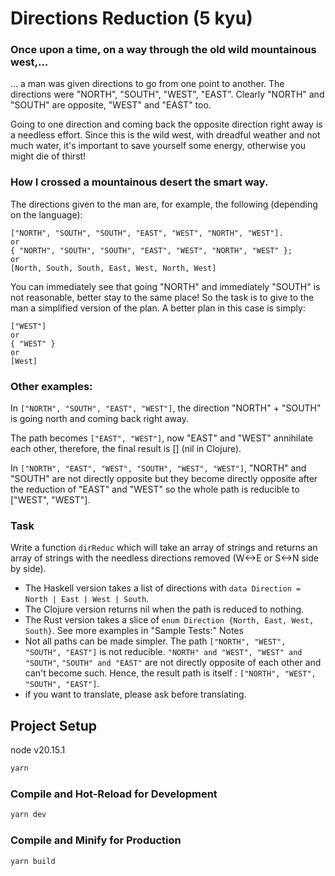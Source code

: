 # Directions Reduction (5 kyu)

### Once upon a time, on a way through the old wild mountainous west,…
… a man was given directions to go from one point to another. The directions were "NORTH", "SOUTH", "WEST", "EAST". Clearly "NORTH" and "SOUTH" are opposite, "WEST" and "EAST" too.

Going to one direction and coming back the opposite direction right away is a needless effort. Since this is the wild west, with dreadful weather and not much water, it's important to save yourself some energy, otherwise you might die of thirst!

### How I crossed a mountainous desert the smart way.
The directions given to the man are, for example, the following (depending on the language):
```
["NORTH", "SOUTH", "SOUTH", "EAST", "WEST", "NORTH", "WEST"].
or
{ "NORTH", "SOUTH", "SOUTH", "EAST", "WEST", "NORTH", "WEST" };
or
[North, South, South, East, West, North, West]
```
You can immediately see that going "NORTH" and immediately "SOUTH" is not reasonable, better stay to the same place! So the task is to give to the man a simplified version of the plan. A better plan in this case is simply:
```
["WEST"]
or
{ "WEST" }
or
[West]
```
### Other examples:
In ```["NORTH", "SOUTH", "EAST", "WEST"]```, the direction "NORTH" + "SOUTH" is going north and coming back right away.

The path becomes ```["EAST", "WEST"]```, now "EAST" and "WEST" annihilate each other, therefore, the final result is [] (nil in Clojure).

In ```["NORTH", "EAST", "WEST", "SOUTH", "WEST", "WEST"]```, "NORTH" and "SOUTH" are not directly opposite but they become directly opposite after the reduction of "EAST" and "WEST" so the whole path is reducible to ["WEST", "WEST"].

### Task
Write a function ```dirReduc``` which will take an array of strings and returns an array of strings with the needless directions removed (W<->E or S<->N side by side).

* The Haskell version takes a list of directions with ```data Direction = North | East | West | South```.
* The Clojure version returns nil when the path is reduced to nothing.
* The Rust version takes a slice of ```enum Direction {North, East, West, South}```.
See more examples in "Sample Tests:"
Notes
* Not all paths can be made simpler. The path ```["NORTH", "WEST", "SOUTH", "EAST"]``` is not reducible. ```"NORTH" and "WEST", "WEST" and "SOUTH"```, ```"SOUTH" and "EAST"``` are not directly opposite of each other and can't become such. Hence, the result path is itself : ```["NORTH", "WEST", "SOUTH", "EAST"]```.
* if you want to translate, please ask before translating.


## Project Setup

node v20.15.1

```sh
yarn
```

### Compile and Hot-Reload for Development

```sh
yarn dev
```

### Compile and Minify for Production

```sh
yarn build
```
